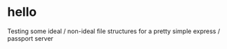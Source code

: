 # hello

Testing some ideal / non-ideal file structures for a pretty simple express / passport server
